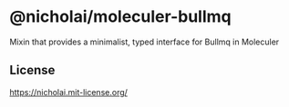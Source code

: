 # @nicholai/moleculer-bullmq

Mixin that provides a minimalist, typed interface for Bullmq in Moleculer

## License

<https://nicholai.mit-license.org/>
